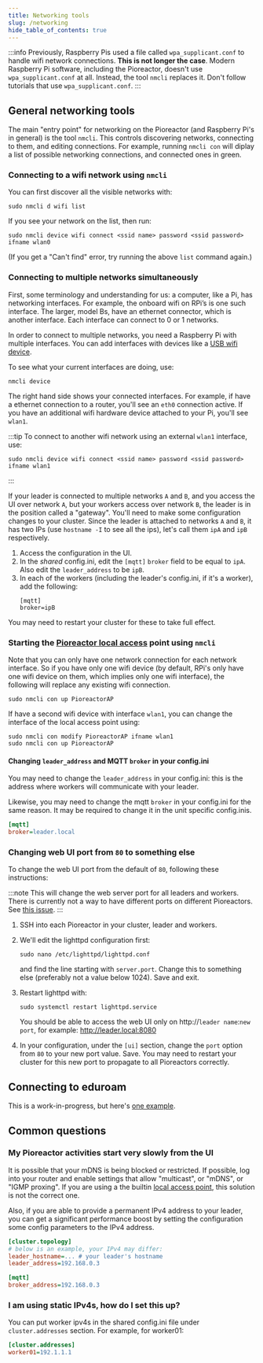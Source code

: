 ```yaml
---
title: Networking tools
slug: /networking
hide_table_of_contents: true
---
```


:::info
Previously, Raspberry Pis used a file called `wpa_supplicant.conf` to handle wifi network connections. **This is not longer the case**. Modern Raspberry Pi software, including the Pioreactor, doesn't use `wpa_supplicant.conf` at all. Instead, the tool `nmcli` replaces it. Don't follow tutorials that use `wpa_supplicant.conf`.
:::


## General networking tools

The main "entry point" for networking on the Pioreactor (and Raspberry Pi's in general) is the tool `nmcli`. This controls discovering networks, connecting to them, and editing connections. For example, running `nmcli con` will diplay a list of possible networking connections, and connected ones in green.

### Connecting to a wifi network using `nmcli`

You can first discover all the visible networks with:

```
sudo nmcli d wifi list
```

If you see your network on the list, then run:


```
sudo nmcli device wifi connect <ssid name> password <ssid password> ifname wlan0
```

(If you get a "Can't find" error, try running the above `list` command again.)

### Connecting to multiple networks simultaneously

First, some terminology and understanding for us: a computer, like a Pi, has networking interfaces. For example, the onboard wifi on RPi’s is one such interface. The larger, model Bs, have an ethernet connector, which is another interface. Each interface can connect to 0 or 1 networks.

In order to connect to multiple networks, you need a Raspberry Pi with multiple interfaces. You can add interfaces with devices like a [USB wifi device](https://forum.pioreactor.com/t/connecting-more-workers-to-cluster/330/3).

To see what your current interfaces are doing, use:
```
nmcli device
```

The right hand side shows your connected interfaces. For example, if have a ethernet connection to a router, you'll see an `eth0` connection active. If you have an additional wifi hardware device attached to your Pi, you'll see `wlan1`.

:::tip
To connect to another wifi network using an external `wlan1` interface, use:

```
sudo nmcli device wifi connect <ssid name> password <ssid password> ifname wlan1
```
:::

If your leader is connected to multiple networks `A` and `B`, and you access the UI over network `A`, but your workers access over network `B`, the leader is in the position called a "gateway". You'll need to make some configuration changes to your cluster. Since the leader is attached to networks `A` and `B`, it has two IPs (use `hostname -I` to see all the ips), let's call them `ipA` and `ipB` respectively.

1. Access the configuration in the UI.
2. In the _shared_ config.ini, edit the `[mqtt]` `broker` field to be equal to `ipA`. Also edit the `leader_address` to be `ipB`.
3. In each of the workers (including the leader's config.ini, if it's a worker), add the following:
   ```
   [mqtt]
   broker=ipB
   ```

You may need to restart your cluster for these to take full effect.



### Starting the [Pioreactor local access](/user-guide/local-access-point) point using `nmcli`

Note that you can only have one network connection for each network interface. So if you have only one wifi device (by default, RPi's only have one wifi device on them, which implies only one wifi interface), the following will replace any existing wifi connection.

```
sudo nmcli con up PioreactorAP
```

If have a second wifi device with interface `wlan1`, you can change the interface of the local access point using:

```
sudo nmcli con modify PioreactorAP ifname wlan1
sudo nmcli con up PioreactorAP
```


#### Changing `leader_address` and MQTT `broker` in your config.ini

You may need to change the `leader_address` in your config.ini: this is the address where workers will communicate with your leader.

Likewise, you may need to change the mqtt `broker` in your config.ini for the same reason. It may be required to change it in the unit specific config.inis.

```ini title="config_worker01.ini"
[mqtt]
broker=leader.local
```


### Changing web UI port from `80` to something else

To change the web UI port from the default of `80`, following these instructions:

:::note
This will change the web server port for all leaders and workers. There is currently not a way to have different ports on different Pioreactors. See [this issue](https://github.com/Pioreactor/pioreactor/issues/526).
:::

1. SSH into each Pioreactor in your cluster, leader and workers.
2. We'll edit the lighttpd configuration first: 
   ```
   sudo nano /etc/lighttpd/lighttpd.conf
   ```

   and find the line starting with `server.port`. Change this to something else (preferably not a value below 1024). Save and exit.

3. Restart lighttpd with:
   ```
   sudo systemctl restart lighttpd.service
   ```
   You should be able to access the web UI only on http://`leader name`:`new port`, for example: http://leader.local:8080

4. In your configuration, under the `[ui]` section, change the `port` option from `80` to your new port value. Save. You may need to restart your cluster for this new port to propagate to all Pioreactors correctly.




## Connecting to eduroam

This is a work-in-progress, but here's [one example](https://forum.pioreactor.com/t/connecting-more-workers-to-cluster/330/3#connecting-to-eduroam-2).


## Common questions

### My Pioreactor activities start very slowly from the UI

It is possible that your mDNS is being blocked or restricted. If possible, log into your router and enable settings that allow "multicast", or "mDNS", or "IGMP proxing". If you are using a the builtin [local access point](/user-guide/local-access-point), this solution is not the correct one.

Also, if you are able to provide a permanent IPv4 address to your leader, you can get a significant performance boost by setting the configuration some config parameters to the IPv4 address.

```ini
[cluster.topology]
# below is an example, your IPv4 may differ:
leader_hostname=... # your leader's hostname
leader_address=192.168.0.3

[mqtt]
broker_address=192.168.0.3

```

### I am using static IPv4s, how do I set this up?

You can put worker ipv4s in the shared config.ini file under `cluster.addresses` section. For example, for worker01:

```ini
[cluster.addresses]
worker01=192.1.1.1
```

